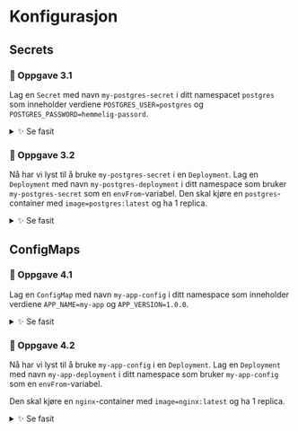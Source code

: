 # Konfigurasjon

## Secrets

### 🔨 Oppgave 3.1

Lag en `Secret` med navn `my-postgres-secret` i ditt namespacet `postgres` som inneholder verdiene
`POSTGRES_USER=postgres` og `POSTGRES_PASSWORD=hemmelig-passord`.

<details>
  <summary>✨ Se fasit</summary>

```bash
kubectl -n postgres create secret generic my-postgres-secret --from-literal=POSTGRES_USER=postgres --from-literal=POSTGRES_PASSWORD=hemmelig-passord
```

</details>

### 🔨 Oppgave 3.2

Nå har vi lyst til å bruke `my-postgres-secret` i en `Deployment`.
Lag en `Deployment` med navn `my-postgres-deployment` i ditt namespace som bruker `my-postgres-secret` som en `envFrom`-variabel.
Den skal kjøre en `postgres`-container med `image=postgres:latest` og ha 1 replica.

<details>
  <summary>✨ Se fasit</summary>

```yaml
apiVersion: apps/v1
kind: Deployment
metadata:
  name: my-postgres-deployment
  namespace: postgres
spec:
  replicas: 1
  selector:
    matchLabels:
      app: my-postgres-deployment
  template:
    metadata:
      labels:
        app: my-postgres-deployment
    spec:
      containers:
        - name: postgres
          image: postgres:latest
          envFrom:
            - secretRef:
                name: my-postgres-secret
```

</details>

## ConfigMaps

### 🔨 Oppgave 4.1

Lag en `ConfigMap` med navn `my-app-config` i ditt namespace som inneholder verdiene
`APP_NAME=my-app` og `APP_VERSION=1.0.0`.

<details>
  <summary>✨ Se fasit</summary>

```bash
kubectl -n <ditt navn> create configmap my-app-config --from-literal=APP_NAME=my-app --from-literal=APP_VERSION=1.0.0
```

</details>

### 🔨 Oppgave 4.2

Nå har vi lyst til å bruke `my-app-config` i en `Deployment`.
Lag en `Deployment` med navn `my-app-deployment` i ditt namespace som bruker `my-app-config` som en `envFrom`-variabel.

Den skal kjøre en `nginx`-container med `image=nginx:latest` og ha 1 replica.

<details>
  <summary>✨ Se fasit</summary>

```yaml
apiVersion: apps/v1
kind: Deployment
metadata:
  name: my-app-deployment
  namespace: <ditt navn>
spec:
    replicas: 1
    selector:
        matchLabels:
        app: my-app-deployment
    template:
        metadata:
        labels:
            app: my-app-deployment
        spec:
        containers:
            - name: nginx
            image: nginx:latest
            envFrom:
                - configMapRef:
                    name: my-app-config
```
